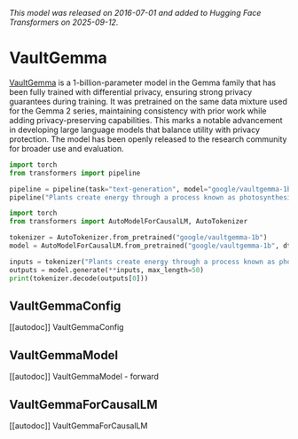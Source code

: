 <!--Copyright 2025 the HuggingFace Team. All rights reserved.

Licensed under the Apache License, Version 2.0 (the "License");
you may not use this file except in compliance with the License.
You may obtain a copy of the License at

    http://www.apache.org/licenses/LICENSE-2.0

Unless required by applicable law or agreed to in writing, software
distributed under the License is distributed on an "AS IS" BASIS,
WITHOUT WARRANTIES OR CONDITIONS OF ANY KIND, either express or implied.
See the License for the specific language governing permissions and
limitations under the License.

⚠️ Note that this file is in Markdown but contain specific syntax for our doc-builder (similar to MDX) that may not be rendered properly in your Markdown viewer.

-->
*This model was released on 2016-07-01 and added to Hugging Face Transformers on 2025-09-12.*

# VaultGemma

[VaultGemma](https://services.google.com/fh/files/blogs/vaultgemma_tech_report.pdf) is a 1-billion-parameter model in the Gemma family that has been fully trained with differential privacy, ensuring strong privacy guarantees during training. It was pretrained on the same data mixture used for the Gemma 2 series, maintaining consistency with prior work while adding privacy-preserving capabilities. This marks a notable advancement in developing large language models that balance utility with privacy protection. The model has been openly released to the research community for broader use and evaluation.

<hfoptions id="usage">
<hfoption id="Pipeline">

```py
import torch
from transformers import pipeline

pipeline = pipeline(task="text-generation", model="google/vaultgemma-1b", dtype="auto",)
pipeline("Plants create energy through a process known as photosynthesis.")
```

</hfoption>
<hfoption id="AutoModel">

```py
import torch
from transformers import AutoModelForCausalLM, AutoTokenizer

tokenizer = AutoTokenizer.from_pretrained("google/vaultgemma-1b")
model = AutoModelForCausalLM.from_pretrained("google/vaultgemma-1b", dtype="auto",)

inputs = tokenizer("Plants create energy through a process known as photosynthesis.", return_tensors="pt")
outputs = model.generate(**inputs, max_length=50)
print(tokenizer.decode(outputs[0]))
```

</hfoption>
</hfoptions>

## VaultGemmaConfig

[[autodoc]] VaultGemmaConfig

## VaultGemmaModel

[[autodoc]] VaultGemmaModel
    - forward

## VaultGemmaForCausalLM

[[autodoc]] VaultGemmaForCausalLM
